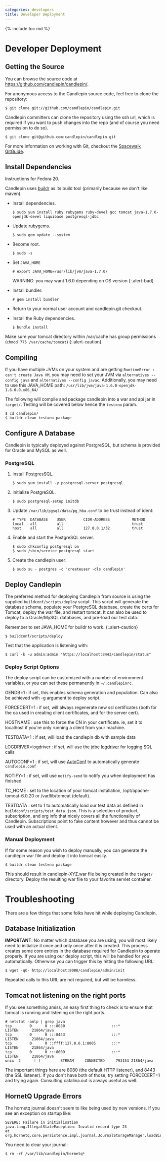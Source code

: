 ```yaml
---
categories: developers
title: Developer Deployment
---
```

{% include toc.md %}

# Developer Deployment

## Getting the Source

You can browse the source code at <https://github.com/candlepin/candlepin/>.

For anonymous access to the Candlepin source code, feel free to clone the repository:

```console
$ git clone git://github.com/candlepin/candlepin.git
```

Candlepin committers can clone the repository using the ssh url, which is
required if you want to push changes into the repo (and of course you need
permission to do so).

```console
$ git clone git@github.com:candlepin/candlepin.git
```

For more information on working with Git, checkout the [Spacewalk](https://fedorahosted.org/spacewalk/) [GitGuide](https://fedorahosted.org/spacewalk/wiki/GitGuide).

## Install Dependencies

Instructions for Fedora 20.

Candlepin uses [buildr](http://buildr.apache.org) as its build tool
(primarily because we don't like maven).

* Install dependencies.

  ```console
  $ sudo yum install ruby rubygems ruby-devel gcc tomcat java-1.7.0-openjdk-devel liquibase postgresql-jdbc
  ```

* Update rubygems.

  ```console
  $ sudo gem update --system
  ```

* Become root.

  ```console
  $ sudo -s
  ```

* Set `JAVA_HOME`

  ```console
  # export JAVA_HOME=/usr/lib/jvm/java-1.7.0/
  ```

  WARNING: you may want 1.6.0 depending on OS version
  {:.alert-bad}

* Install bundler.

  ```console
  # gem install bundler
  ```

* Return to your normal user account and candlepin.git checkout.
* Install the Ruby dependencies.

  ```console
  $ bundle install
  ```

Make sure your tomcat directory within /var/cache has group permissions (`chmod 775 /var/cache/tomcat`)
{:.alert-caution}

## Compiling

If you have multiple JVMs on your system and are getting `RuntimeError : can't
create Java VM`, you may need to set your JVM via `alternatives --config java`
and `alternatives --config javac`. Additionally, you may need to use this
JAVA_HOME path: `/usr/lib/jvm/java-1.6.0-openjdk-1.6.0.0.x86_64/`

The following will compile and package candlepin into a war and api jar in `target/`.
Testing will be covered below hence the `test=no` param.

```console
$ cd candlepin/
$ buildr clean test=no package
```

## Configure A Database

Candlepin is typically deployed against PostgreSQL, but schema is provided for Oracle and MySQL as well.

### PostgreSQL

1. Install PostgresSQL.

   ```console
   $ sudo yum install -y postgresql-server postgresql
   ```

1. Initialize PostgreSQL.

   ```console
   $ sudo postgresql-setup initdb
   ```

1. Update `/var/lib/pgsql/data/pg_hba.conf` to be trust instead of ident:

   ```
   # TYPE  DATABASE    USER        CIDR-ADDRESS          METHOD
   local   all         all                               trust
   host    all         all         127.0.0.1/32          trust
   ```

1. Enable and start the PostgreSQL server.

   ```console
   $ sudo chkconfig postgresql on
   $ sudo /sbin/service postgresql start
   ```

1. Create the candlepin user:

   ```console
   $ sudo su - postgres -c 'createuser -dls candlepin'
   ```

## Deploy Candlepin

The preferred method for deploying Candlepin from source is using the
supplied `buildconf/scripts/deploy` script. This script will generate
the database schema, populate your PostgreSQL database, create the certs
for Tomcat, deploy the war file, and restart tomcat. It can also be used to deploy to a Oracle/MySQL databases, and pre-load our test data.

Remember to set JAVA_HOME for buildr to work.
{:.alert-caution}

```console
$ buildconf/scripts/deploy
```

Test that the application is listening with:

```console
$ curl -k -u admin:admin "https://localhost:8443/candlepin/status"
```

### Deploy Script Options

The deploy script can be customized with a number of environment variables, or you can set these permanently in ```~/.candlepinrc```.

GENDB=1
: if set, this enables schema generation and population. Can also be achieved with -g argument to deploy script.

FORCECERT=1
: if set, will always regenerate new ssl certificates (both for the ca used in
creating client certificates, and for the server cert).

HOSTNAME
: use this to force the CN in your certificate. ie, set it to localhost if
you're only running a client from your machine.

TESTDATA=1
: if set, will load the candlepin db with sample data

LOGDRIVER=logdriver
: if set, will use the jdbc [logdriver](logdriver.html) for logging SQL calls

AUTOCONF=1
: if set, will use [AutoConf](auto_conf.html) to automatically generate `candlepin.conf`

NOTIFY=1
: if set, will use `notify-send` to notify you when deployment has finished

TC_HOME
: set to the location of your tomcat installation, /opt/apache-tomcat-6.0.20 or /var/lib/tomcat (default).

TESTDATA
: set to 1 to automatically load our test data as defined in ```buildconf/scripts/test_data.json```. This is a selection of product, subscription, and org info that nicely covers all the functionality of Candlepin. Subscriptions point to fake content however and thus cannot be used with an actual client.

### Manual Deployment

If for some reason you wish to deploy manually, you can generate the candlepin war file and deploy it into tomcat easily.

```console
$ buildr clean test=no package
```

This should result in candlepin-XYZ.war file being created in the `target/` directory. Deploy the resulting war file to your favorite servlet container.

# Troubleshooting

There are a few things that some folks have hit while deploying Candlepin.

## Database Initialization

**IMPORTANT**: No matter which database you are using,  you will most likely
need to initialize it once and only once after it is created. This process
creates some core entries in the database required for Candlepin to operate
properly. If you are using our deploy script, this will be handled for you
automatically. Otherwise you can trigger this by hitting the following URL:

```console
$ wget -qO- http://localhost:8080/candlepin/admin/init
```

Repeated calls to this URL are not required, but will be harmless.

## Tomcat not listening on the right ports
If you see something amiss, an easy first thing to check is to ensure that
tomcat is running and listening on the right ports.

```console
# netstat -anlp | grep java
tcp        0      0 :::8080                     :::*                        LISTEN      21864/java
tcp        0      0 :::8443                     :::*                        LISTEN      21864/java
tcp        0      0 ::ffff:127.0.0.1:8005       :::*                        LISTEN      21864/java
tcp        0      0 :::8009                     :::*                        LISTEN      21864/java
unix  2      [ ]         STREAM     CONNECTED     793153 21864/java
```

The important things here are 8080 (the default HTTP listener), and 8443 (the
SSL listener). If you don't have both of those, try setting FORCECERT=1 and
trying again. Consulting catalina.out is always useful as well.

## HornetQ Upgrade Errors
The hornetq journal doesn't seem to like being used by new versions. If you see an exception on startup like:

```console
SEVERE: Failure in initialisation
java.lang.IllegalStateException: Invalid record type 23
at org.hornetq.core.persistence.impl.journal.JournalStorageManager.loadBindingJournal(JournalStorageManager.java:1527)
```

You need to clear your journal:

```console
$ rm -rf /var/lib/candlepin/hornetq*
```

